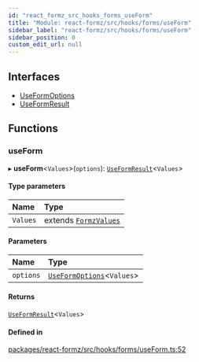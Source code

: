 ```yaml
---
id: "react_formz_src_hooks_forms_useForm"
title: "Module: react-formz/src/hooks/forms/useForm"
sidebar_label: "react-formz/src/hooks/forms/useForm"
sidebar_position: 0
custom_edit_url: null
---
```


## Interfaces

- [UseFormOptions](../interfaces/react_formz_src_hooks_forms_useForm.UseFormOptions.md)
- [UseFormResult](../interfaces/react_formz_src_hooks_forms_useForm.UseFormResult.md)

## Functions

### useForm

▸ **useForm**<`Values`\>(`options`): [`UseFormResult`](../interfaces/react_formz_src_hooks_forms_useForm.UseFormResult.md)<`Values`\>

#### Type parameters

| Name | Type |
| :------ | :------ |
| `Values` | extends [`FormzValues`](react_formz_src_types_form.md#formzvalues) |

#### Parameters

| Name | Type |
| :------ | :------ |
| `options` | [`UseFormOptions`](../interfaces/react_formz_src_hooks_forms_useForm.UseFormOptions.md)<`Values`\> |

#### Returns

[`UseFormResult`](../interfaces/react_formz_src_hooks_forms_useForm.UseFormResult.md)<`Values`\>

#### Defined in

[packages/react-formz/src/hooks/forms/useForm.ts:52](https://github.com/ZerryStack/react-formz/blob/main/packages/react-formz/src/hooks/forms/useForm.ts#L52)
